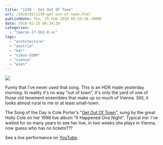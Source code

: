 ```yaml
---
title: "1230 - Get Out Of Town"
url: /2010/02/1230-get-out-of-town.html
publishDate: Thu, 25 Feb 2010 05:34:20 +0000
date: 2010-02-25 06:34:20
categories: 
  - "tamron-17-502-8-vc"
tags: 
  - "architecture"
  - "austria"
  - "hdr"
  - "nikon-d300"
  - "vienna"
  - "wien"
---
```

<a target="_blank" href="https://d25zfm9zpd7gm5.cloudfront.net/1200x1200/2010/20100224_080557_photomatix_ps.jpg"><img src="https://d25zfm9zpd7gm5.cloudfront.net/0600x0600/2010/20100224_080557_photomatix_ps.jpg" /></a>

Funny that I've never used that song. This is an HDR made yesterday morning. In reality it's no way "out of town", it's only the yard of one of those old tenement ensembles that make up so much of Vienna. Still, it looks almost rural to me or at least small-town.

 The Song of the Day is Cole Porter's "<a target="_blank" href="http://www.lyricsmode.com/lyrics/h/holly_cole_trio/get_out_of_town.html">Get Out Of Town</a>", sung by the great Holly Cole on her 1996 live album "It Happened One Night". Typical me: I've waited for so many years to see her live, in two weeks she plays in Vienna, now guess who has no tickets???

See a live performance on <a target="_blank" href="http://www.youtube.com/watch?v=kjiSqoHYe6k">YouTube</a>.
